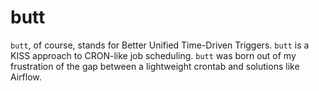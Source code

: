 # butt

`butt`, of course, stands for Better Unified Time-Driven Triggers. `butt` is a KISS approach to CRON-like job scheduling. `butt` was born out of my frustration of the gap between a lightweight crontab and solutions like Airflow.

